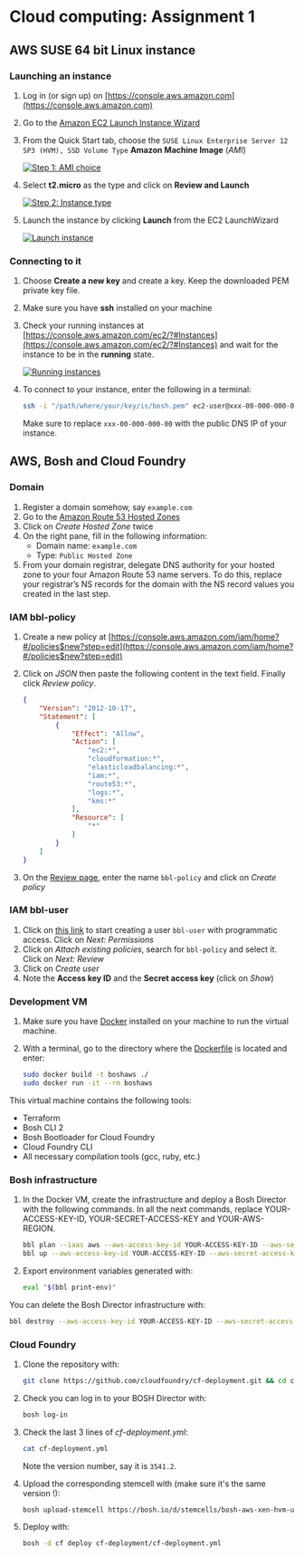 # Cloud computing: Assignment 1

## AWS SUSE 64 bit Linux instance

### Launching an instance

1. Log in (or sign up) on [https://console.aws.amazon.com](https://console.aws.amazon.com)
1. Go to the [Amazon EC2 Launch Instance Wizard](https://console.aws.amazon.com/ec2/#LaunchInstanceWizard)
1. From the Quick Start tab, choose the `SUSE Linux Enterprise Server 12 SP3 (HVM), SSD Volume Type` **Amazon Machine Image** (*AMI*)

    [![Step 1: AMI choice](readme/suse/1.ami.png)](https://console.aws.amazon.com/ec2/#LaunchInstanceWizard)
    
1. Select **t2.micro** as the type and click on **Review and Launch**

    [![Step 2: Instance type](readme/suse/2.type.png)](https://console.aws.amazon.com/ec2/#LaunchInstanceWizard)
    
1. Launch the instance by clicking **Launch** from the EC2 LaunchWizard

    [![Launch instance](readme/suse/3.launch.png)](https://console.aws.amazon.com/ec2/#LaunchInstanceWizard)

### Connecting to it

1. Choose **Create a new key** and create a key. Keep the downloaded PEM private key file.
1. Make sure you have **ssh** installed on your machine
1. Check your running instances at [https://console.aws.amazon.com/ec2/?#Instances](https://console.aws.amazon.com/ec2/?#Instances) and wait for the instance to be in the **running** state.

    [![Running instances](readme/suse/4.ssh.png)](https://console.aws.amazon.com/ec2/#Instances)

1. To connect to your instance, enter the following in a terminal:

    ```bash
    ssh -i "/path/where/your/key/is/bosh.pem" ec2-user@xxx-00-000-000-00.compute-1.amazonaws.com
    ```

    Make sure to replace `xxx-00-000-000-00` with the public DNS IP of your instance.

    
## AWS, Bosh and Cloud Foundry

### Domain

1. Register a domain somehow, say `example.com`
1. Go to the [Amazon Route 53 Hosted Zones](https://console.aws.amazon.com/route53/home?#hosted-zones:)
1. Click on *Create Hosted Zone* twice
1. On the right pane, fill in the following information:
    - Domain name: `example.com`
    - Type: `Public Hosted Zone`
1. From your domain registrar, delegate DNS authority for your hosted zone to your four Amazon Route 53 name servers. To do this, replace your registrar’s NS records for the domain with the NS record values you created in the last step.

### IAM bbl-policy

1. Create a new policy at [https://console.aws.amazon.com/iam/home?#/policies$new?step=edit](https://console.aws.amazon.com/iam/home?#/policies$new?step=edit)
1. Click on *JSON* then paste the following content in the text field. Finally click *Review policy*.

    ```json
    {
        "Version": "2012-10-17",
        "Statement": [
            {
                "Effect": "Allow",
                "Action": [
                    "ec2:*",
                    "cloudformation:*",
                    "elasticloadbalancing:*",
                    "iam:*",
                    "route53:*",
                    "logs:*",
                    "kms:*"
                ],
                "Resource": [
                    "*"
                ]
            }
        ]
    }
    ```

1. On the [Review page](https://console.aws.amazon.com/iam/home#/policies$new?step=review), enter the name `bbl-policy` and click on *Create policy*

### IAM bbl-user

1. Click on [this link](https://console.aws.amazon.com/iam/home?#/users$new?step=details&accessKey&userNames=bbl-user) to start creating a user `bbl-user` with programmatic access. Click on *Next: Permissions*
1. Click on *Attach existing policies*, search for `bbl-policy` and select it. Click on *Next: Review*
1. Click on *Create user*
1. Note the **Access key ID** and the **Secret access key** (click on *Show*)

### Development VM

1. Make sure you have [Docker](https://www.docker.com/community-edition) installed on your machine to run the virtual machine.
1. With a terminal, go to the directory where the [Dockerfile](Dockerfile) is located and enter:

    ```bash
    sudo docker build -t boshaws ./
    sudo docker run -it --rm boshaws
    ```
    
This virtual machine contains the following tools:
- Terraform
- Bosh CLI 2
- Bosh Bootloader for Cloud Foundry
- Cloud Foundry CLI
- All necessary compilation tools (gcc, ruby, etc.)

### Bosh infrastructure

1. In the Docker VM, create the infrastructure and deploy a Bosh Director with the following commands. 
    In all the next commands, replace YOUR-ACCESS-KEY-ID, YOUR-SECRET-ACCESS-KEY and YOUR-AWS-REGION.

    ```bash
    bbl plan --iaas aws --aws-access-key-id YOUR-ACCESS-KEY-ID --aws-secret-access-key YOUR-SECRET-ACCESS-KEY --aws-region YOUR-AWS-REGION
    bbl up --aws-access-key-id YOUR-ACCESS-KEY-ID --aws-secret-access-key YOUR-SECRET-ACCESS-KEY
    ```
    
1. Export environment variables generated with:

    ```bash
    eval "$(bbl print-env)"
    ```
   
You can delete the Bosh Director infrastructure with:

```bash
bbl destroy --aws-access-key-id YOUR-ACCESS-KEY-ID --aws-secret-access-key YOUR-SECRET-ACCESS-KEY
```

### Cloud Foundry

1. Clone the repository with:

    ```bash
    git clone https://github.com/cloudfoundry/cf-deployment.git && cd cf-deployment
    ```

1. Check you can log in to your BOSH Director with:

    ```bash
    bosh log-in
    ```
    
1. Check the last 3 lines of *cf-deployment.yml*:

    ```bash
    cat cf-deployment.yml
    ```
    
    Note the version number, say it is `3541.2`.
    
1. Upload the corresponding stemcell with (make sure it's the same version !):

    ```bash
    bosh upload-stemcell https://bosh.io/d/stemcells/bosh-aws-xen-hvm-ubuntu-trusty-go_agent?v=3541.2
    ```
    
1. Deploy with:

    ```bash
    bosh -d cf deploy cf-deployment/cf-deployment.yml
    ```

